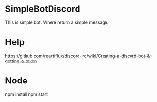 # SimpleBotDiscord

This is simple bot. Where return a simple message.

# Help
https://github.com/reactiflux/discord-irc/wiki/Creating-a-discord-bot-&-getting-a-token

# Node
npm install
npm start